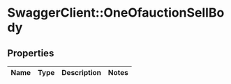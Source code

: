 # SwaggerClient::OneOfauctionSellBody

## Properties
Name | Type | Description | Notes
------------ | ------------- | ------------- | -------------

